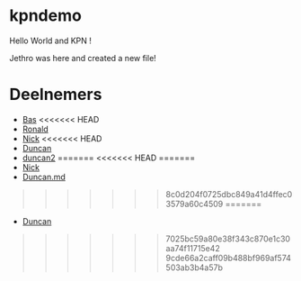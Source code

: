 # kpndemo

Hello World and KPN !

Jethro was here and created a new file!

# Deelnemers

* [Bas](Bas.md)
<<<<<<< HEAD
* [Ronald](ronald.md)
* [Nick](Nick.md)
<<<<<<< HEAD
* [Duncan](Duncan.md)
* [duncan2](duncan2.md)
=======
<<<<<<< HEAD
=======
* [Nick](Nick.md)
* [Duncan.md](Duncan.md)
>>>>>>> 8c0d204f0725dbc849a41d4ffec03579a60c4509
=======
* [Duncan](Duncan.md)
>>>>>>> 7025bc59a80e38f343c870e1c30aa74f11715e42
>>>>>>> 9cde66a2caff09b488bf969af574503ab3b4a57b
